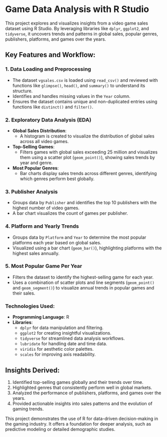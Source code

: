 # Game Data Analysis with R Studio

This project explores and visualizes insights from a video game sales dataset using R Studio. By leveraging libraries like `dplyr`, `ggplot2`, and `tidyverse`, it uncovers trends and patterns in global sales, popular genres, publishers, platforms, and games over the years.

## Key Features and Workflow:

### 1. **Data Loading and Preprocessing**
- The dataset `vgsales.csv` is loaded using `read_csv()` and reviewed with functions like `glimpse()`, `head()`, and `summary()` to understand its structure.
- Identifies and handles missing values in the `Year` column.
- Ensures the dataset contains unique and non-duplicated entries using functions like `distinct()` and `filter()`.

### 2. **Exploratory Data Analysis (EDA)**
- **Global Sales Distribution**:
  - A histogram is created to visualize the distribution of global sales across all video games.
- **Top-Selling Games**:
  - Filters games with global sales exceeding 25 million and visualizes them using a scatter plot (`geom_point()`), showing sales trends by year and genre.
- **Most Popular Genres**:
  - Bar charts display sales trends across different genres, identifying which genres perform best globally.

### 3. **Publisher Analysis**
- Groups data by `Publisher` and identifies the top 10 publishers with the highest number of video games.
- A bar chart visualizes the count of games per publisher.

### 4. **Platform and Yearly Trends**
- Groups data by `Platform` and `Year` to determine the most popular platforms each year based on global sales.
- Visualized using a bar chart (`geom_bar()`), highlighting platforms with the highest sales annually.

### 5. **Most Popular Game Per Year**
- Filters the dataset to identify the highest-selling game for each year.
- Uses a combination of scatter plots and line segments (`geom_point()` and `geom_segment()`) to visualize annual trends in popular games and their sales.

### Technologies Used:
- **Programming Language**: R
- **Libraries**:
  - `dplyr` for data manipulation and filtering.
  - `ggplot2` for creating insightful visualizations.
  - `tidyverse` for streamlined data analysis workflows.
  - `lubridate` for handling date and time data.
  - `viridis` for aesthetic color palettes.
  - `scales` for improving axis readability.

## Insights Derived:
1. Identified top-selling games globally and their trends over time.
2. Highlighted genres that consistently perform well in global markets.
3. Analyzed the performance of publishers, platforms, and games over the years.
4. Provided actionable insights into sales patterns and the evolution of gaming trends.

This project demonstrates the use of R for data-driven decision-making in the gaming industry. It offers a foundation for deeper analysis, such as predictive modeling or detailed demographic studies.
